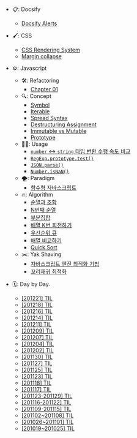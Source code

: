 - 📋: Docsify
  - [Docsify Alerts](/docs/docsify/docsify-flexible-alerts.md)
- 🖌: CSS

  - [CSS Rendering System](/docs/css/css-rendering-system/css-rendering-system.md)
  - [Margin collapse](/docs/css/margin-collapse/margin-collapse.md)

- ⚙️: Javascript
  - 🛠: Refactoring
    - [Chapter 01](/docs/javascript/refactoring/chapter01.md)
  - 🔍: Concept
    - [Symbol](/docs/javascript/concept/symbol/symbol.md)
    - [Iterable](/docs/javascript/concept/iterable/iterable.md)
    - [Spread Syntax](/docs/javascript/concept/spread-syntax/spread-syntax.md)
    - [Destructuring Assignment](/docs/javascript/concept/destructuring-assignment/destructuring-assignment.md)
    - [Immutable vs Mutable](/docs/javascript/concept/immutable-vs-mutable/immutable-vs-mutable.md)
    - [Prototype](/docs/javascript/concept/prototype/prototype.md)
  - 👍🏻: Usage
    - [`number` ↔ `string` 타입 변환 수행 속도 비교](/docs/javascript/usage/type-conversion-comparison/type-conversion-comparison.md)
    - [`RegExp.prototype.test()`](/docs/javascript/usage/RegExp.prototype.test.md)
    - [`JSON.parse()`](/docs/javascript/usage/JSON.parse.md)
    - [`Number.isNaN()`](/docs/javascript/usage/Number.isNaN.md)
  - 🌪: Paradigm
    - [함수형 자바스크립트](/docs/javascript/paradigm/functional-javascript.md)
  - 🔥: Algorithm
    - [순열과 조합](/docs/javascript/algorithm/permutations-and-combinations.md)
    - [N번째 순열](/docs/javascript/algorithm/nth-permutation/nth-permuation.md)
    - [부분집합](/docs/javascript/algorithm/subset.md)
    - [배열 K번 회전하기](/docs/javascript/algorithm/rotate-k-times-in-array.md)
    - [우선순위 큐](/docs/javascript/algorithm/priority-queue/priority-queue.md)
    - [배열 비교하기](/docs/javascript/algorithm/array-compare.md)
    - [Quick Sort](/docs/javascript/algorithm/quicksort/quicksort.md)
  - ✂️: Yak Shaving
    - [자바스크립트 엔진 최적화 기법](/docs/javascript/yak-shaving/javascript-engine-optimization/javascript-engine-optimization.md)
    - [꼬리재귀 최적화](/docs/javascript/yak-shaving/tail-recursion-optimization/tail-recursion-optimization.md)

- 🗓: Day by Day.
  - [[201221] TIL](/docs/day-by-day/201221-TIL.md)
  - [[201218] TIL](/docs/day-by-day/201218-TIL.md)
  - [[201216] TIL](/docs/day-by-day/201216-TIL.md)
  - [[201214] TIL](/docs/day-by-day/201214-TIL.md)
  - [[201211] TIL](/docs/day-by-day/201211-TIL.md)
  - [[201209] TIL](/docs/day-by-day/201209-TIL/201209-TIL.md)
  - [[201207] TIL](/docs/day-by-day/201207-TIL/201207-TIL.md)
  - [[201204] TIL](/docs/day-by-day/201204-TIL/201204-TIL.md)
  - [[201202] TIL](/docs/day-by-day/201202-TIL.md)
  - [[201130] TIL](/docs/day-by-day/201130-TIL.md)
  - [[201127] TIL](/docs/day-by-day/201127-TIL.md)
  - [[201125] TIL](/docs/day-by-day/201125-TIL.md)
  - [[201123] TIL](/docs/day-by-day/201123-TIL.md)
  - [[201118] TIL](/docs/day-by-day/201118-TIL.md)
  - [[201117] TIL](/docs/day-by-day/201117-TIL.md)
  - [[201123-201129] TIL](/docs/day-by-day/201123-201129-TIL.md)
  - [[201116-201122] TIL](/docs/day-by-day/201116-201122-TIL.md)
  - [[201109-201115] TIL](/docs/day-by-day/201109-201115-TIL.md)
  - [[201102~201108] TIL](/docs/day-by-day/201102-201108-TIL.md)
  - [[201026~201101] TIL](/docs/day-by-day/201026-201101-TIL.md)
  - [[201019~201025] TIL](/docs/day-by-day/201019-201025-TIL.md)
